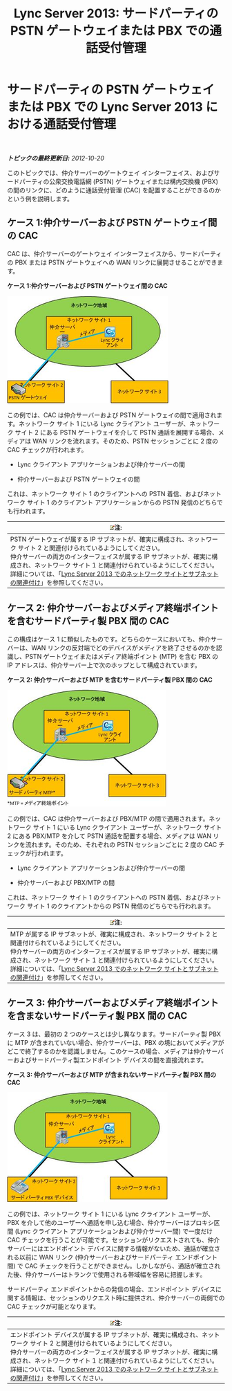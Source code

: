 ﻿---
title: 'Lync Server 2013: サードパーティの PSTN ゲートウェイまたは PBX での通話受付管理'
TOCTitle: サードパーティの PSTN ゲートウェイまたは PBX での通話受付管理
ms:assetid: 95dc4ceb-bcad-48ee-86ec-af911727f853
ms:mtpsurl: https://technet.microsoft.com/ja-jp/library/Gg398762(v=OCS.15)
ms:contentKeyID: 48272903
ms.date: 05/19/2016
mtps_version: v=OCS.15
ms.translationtype: HT
---

# サードパーティの PSTN ゲートウェイまたは PBX での Lync Server 2013 における通話受付管理

 

_**トピックの最終更新日:** 2012-10-20_

このトピックでは、仲介サーバーのゲートウェイ インターフェイス、およびサードパーティの公衆交換電話網 (PSTN) ゲートウェイまたは構内交換機 (PBX) の間のリンクに、どのように通話受付管理 (CAC) を配置することができるのかという例を説明します。

## ケース 1:仲介サーバーおよび PSTN ゲートウェイ間の CAC

CAC は、仲介サーバーのゲートウェイ インターフェイスから、サードパーティの PBX または PSTN ゲートウェイへの WAN リンクに展開させることができます。

**ケース 1:仲介サーバーおよび PSTN ゲートウェイ間の CAC**

![ケース 1: 仲介サーバーと PSTN ゲートウェイ間の CAC](images/Gg398762.4bebf9ee-2732-4ea6-bbe5-0269b2903d8c(OCS.15).jpg "ケース 1: 仲介サーバーと PSTN ゲートウェイ間の CAC")

この例では、CAC は仲介サーバーおよび PSTN ゲートウェイの間で適用されます。ネットワーク サイト 1 にいる Lync クライアント ユーザーが、ネットワーク サイト 2 にある PSTN ゲートウェイを介して PSTN 通話を展開する場合、メディアは WAN リンクを流れます。そのため、PSTN セッションごとに 2 度の CAC チェックが行われます。

  - Lync クライアント アプリケーションおよび仲介サーバーの間

  - 仲介サーバーおよび PSTN ゲートウェイの間

これは、ネットワーク サイト 1 のクライアントへの PSTN 着信、およびネットワーク サイト 1 のクライアント アプリケーションからの PSTN 発信のどちらでも行われます。

<table>
<thead>
<tr class="header">
<th><img src="images/Gg412781.note(OCS.15).gif" title="note" alt="note" />注:</th>
</tr>
</thead>
<tbody>
<tr class="odd">
<td>PSTN ゲートウェイが属する IP サブネットが、確実に構成され、ネットワーク サイト 2 と関連付けられているようにしてください。<br />
仲介サーバーの両方のインターフェイスが属する IP サブネットが、確実に構成され、ネットワーク サイト 1 と関連付けられているようにしてください。<br />
詳細については、「<a href="lync-server-2013-associate-a-subnet-with-a-network-site.md">Lync Server 2013 でのネットワーク サイトとサブネットの関連付け</a>」を参照してください。</td>
</tr>
</tbody>
</table>


## ケース 2: 仲介サーバーおよびメディア終端ポイントを含むサードパーティ製 PBX 間の CAC

この構成はケース 1 に類似したものです。どちらのケースにおいても、仲介サーバーは、WAN リンクの反対端でどのデバイスがメディアを終了させるのかを認識し、PSTN ゲートウェイまたはメディア終端ポイント (MTP) を含む PBX の IP アドレスは、仲介サーバー上で次のホップとして構成されています。

**ケース 2: 仲介サーバーおよび MTP を含むサードパーティ製 PBX 間の CAC**

![ケース 2: 仲介サーバーと PBX (MTP が含まれる) 間の CAC](images/Gg398762.1c0b5263-c053-4cca-842f-85dd670760c8(OCS.15).jpg "ケース 2: 仲介サーバーと PBX (MTP が含まれる) 間の CAC")

この例では、CAC は仲介サーバーおよび PBX/MTP の間で適用されます。ネットワーク サイト 1 にいる Lync クライアント ユーザーが、ネットワーク サイト 2 にある PBX/MTP を介して PSTN 通話を配置する場合、メディアは WAN リンクを流れます。そのため、それぞれの PSTN セッションごとに 2 度の CAC チェックが行われます。

  - Lync クライアント アプリケーションおよび仲介サーバーの間

  - 仲介サーバーおよび PBX/MTP の間

これは、ネットワーク サイト 1 のクライアントへの PSTN 着信、およびネットワーク サイト 1 のクライアントからの PSTN 発信のどちらでも行われます。

<table>
<thead>
<tr class="header">
<th><img src="images/Gg412781.note(OCS.15).gif" title="note" alt="note" />注:</th>
</tr>
</thead>
<tbody>
<tr class="odd">
<td>MTP が属する IP サブネットが、確実に構成され、ネットワーク サイト 2 と関連付けられているようにしてください。<br />
仲介サーバーの両方のインターフェイスが属する IP サブネットが、確実に構成され、ネットワーク サイト 1 と関連付けられているようにしてください。<br />
詳細については、「<a href="lync-server-2013-associate-a-subnet-with-a-network-site.md">Lync Server 2013 でのネットワーク サイトとサブネットの関連付け</a>」を参照してください。</td>
</tr>
</tbody>
</table>


## ケース 3: 仲介サーバーおよびメディア終端ポイントを含まないサードパーティ製 PBX 間の CAC

ケース 3 は、最初の 2 つのケースとは少し異なります。サードパーティ製 PBX に MTP が含まれていない場合、仲介サーバーは、PBX の境においてメディアがどこで終了するのかを認識しません。このケースの場合、メディアは仲介サーバーおよびサードパーティ製エンドポイント デバイスの間を直接流れます。

**ケース 3: 仲介サーバーおよび MTP が含まれないサードパーティ製 PBX 間の CAC**

![ケース 3: 仲介サーバーと PBX (MTP が含まれない) 間の CAC](images/Gg398762.f4bcf800-3a68-4037-bb3f-adb2fdf50d32(OCS.15).jpg "ケース 3: 仲介サーバーと PBX (MTP が含まれない) 間の CAC")

この例では、ネットワーク サイト 1 にいる Lync クライアント ユーザーが、PBX を介して他のユーザーへ通話を申し込む場合、仲介サーバーはプロキシ区間 (Lync クライアント アプリケーションおよび仲介サーバー間) で一度だけ CAC チェックを行うことが可能です。セッションがリクエストされても、仲介サーバーにはエンドポイント デバイスに関する情報がないため、通話が確立される以前に WAN リンク (仲介サーバーおよびサードパーティ エンドポイント間) で CAC チェックを行うことができません。しかしながら、通話が確立された後、仲介サーバーはトランクで使用される帯域幅を容易に把握します。

サードパーティ エンドポイントからの発信の場合、エンドポイント デバイスに関する情報は、セッションのリクエスト時に提供され、仲介サーバーの両側での CAC チェックが可能となります。

<table>
<thead>
<tr class="header">
<th><img src="images/Gg412781.note(OCS.15).gif" title="note" alt="note" />注:</th>
</tr>
</thead>
<tbody>
<tr class="odd">
<td>エンドポイント デバイスが属する IP サブネットが、確実に構成され、ネットワーク サイト 2 と関連付けられているようにしてください。<br />
仲介サーバーの両方のインターフェイスが属する IP サブネットが、確実に構成され、ネットワーク サイト 1 と関連付けられているようにしてください。<br />
詳細については、「<a href="lync-server-2013-associate-a-subnet-with-a-network-site.md">Lync Server 2013 でのネットワーク サイトとサブネットの関連付け</a>」を参照してください。</td>
</tr>
</tbody>
</table>

